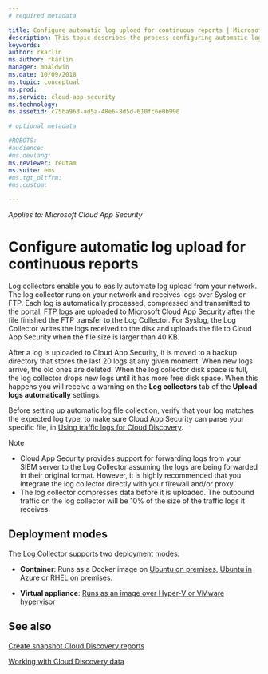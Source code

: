 ```yaml
---
# required metadata

title: Configure automatic log upload for continuous reports | Microsoft Docs
description: This topic describes the process configuring automatic log upload for continuous reports in Cloud App Security .
keywords:
author: rkarlin
ms.author: rkarlin
manager: mbaldwin
ms.date: 10/09/2018
ms.topic: conceptual
ms.prod:
ms.service: cloud-app-security
ms.technology:
ms.assetid: c75ba963-ad5a-48e6-8d5d-610fc6e0b990

# optional metadata

#ROBOTS:
#audience:
#ms.devlang:
ms.reviewer: reutam
ms.suite: ems
#ms.tgt_pltfrm:
#ms.custom:

---
```


*Applies to: Microsoft Cloud App Security*


# Configure automatic log upload for continuous reports


Log collectors enable you to easily automate log upload from your network. The log collector runs on your network and receives logs over Syslog or FTP. Each log is automatically processed, compressed and transmitted to the portal. FTP
logs are uploaded to Microsoft Cloud App Security after the file finished the FTP transfer to the Log Collector.  For Syslog, the Log Collector writes the logs received to the disk and uploads the file to Cloud App Security when the file size is larger than 40 KB. 

After a log is uploaded to Cloud App Security, it is moved to a backup directory that stores the last 20 logs at any given moment. When new logs arrive, the old ones are deleted. When the log collector disk space is full, the log collector drops new logs until it has more free disk space. When this happens you will receive a warning on the **Log collectors** tab of the **Upload logs automatically** settings.

Before setting up automatic log file collection, verify that your log matches the expected log type, to make sure Cloud App Security can parse your specific file, in [Using traffic logs for Cloud Discovery](create-snapshot-cloud-discovery-reports.md#log-format).


> [!NOTE]
>-  Cloud App Security provides support for forwarding logs from your SIEM server to the Log Collector assuming the logs are being forwarded in their original format. However, it is highly recommended that you integrate the log collector directly with your firewall and/or proxy.
>- The log collector compresses data before it is uploaded. The outbound traffic on the log collector will be 10% of the size of the traffic logs it receives. 

## Deployment modes

The Log Collector supports two deployment modes:

-   **Container**: Runs as a Docker image on [Ubuntu on premises](discovery-docker-ubuntu.md), [Ubuntu in Azure](discovery-docker-ubuntu-azure.md) or [RHEL on premises](discovery-docker-ubuntu.md). 

-   **Virtual appliance**:  [Runs as an image over Hyper-V or VMware hypervisor](configure-automatic-log-upload-for-continuous-reports.md)




## See also
 
[Create snapshot Cloud Discovery reports](create-snapshot-cloud-discovery-reports.md)

[Working with Cloud Discovery data](working-with-cloud-discovery-data.md)

